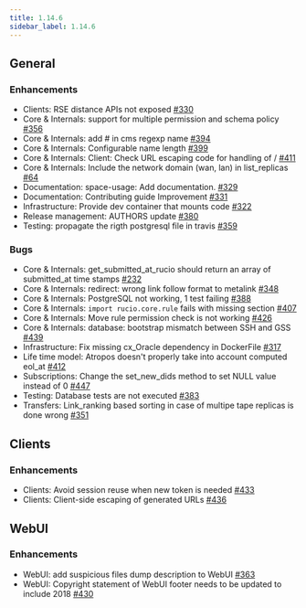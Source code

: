 ```yaml
---
title: 1.14.6
sidebar_label: 1.14.6
---
```


## General

### Enhancements

- Clients: RSE distance APIs not exposed [#330](https://github.com/rucio/rucio/issues/330)
- Core & Internals: support for multiple permission and schema policy [#356](https://github.com/rucio/rucio/issues/356)
- Core & Internals: add # in cms regexp name [#394](https://github.com/rucio/rucio/issues/394)
- Core & Internals: Configurable name length [#399](https://github.com/rucio/rucio/issues/399)
- Core & Internals: Client: Check URL escaping code for handling of / [#411](https://github.com/rucio/rucio/issues/411)
- Core & Internals: Include the network domain (wan, lan) in list_replicas [#64](https://github.com/rucio/rucio/issues/64)
- Documentation: space-usage: Add documentation. [#329](https://github.com/rucio/rucio/issues/329)
- Documentation: Contributing guide Improvement  [#331](https://github.com/rucio/rucio/issues/331)
- Infrastructure: Provide dev container that mounts code [#322](https://github.com/rucio/rucio/issues/322)
- Release management: AUTHORS update [#380](https://github.com/rucio/rucio/issues/380)
- Testing: propagate the rigth postgresql file in travis [#359](https://github.com/rucio/rucio/issues/359)

### Bugs

- Core & Internals: get_submitted_at_rucio should return an array of submitted_at time stamps [#232](https://github.com/rucio/rucio/issues/232)
- Core & Internals: redirect: wrong link follow format to metalink [#348](https://github.com/rucio/rucio/issues/348)
- Core & Internals: PostgreSQL not working, 1 test failing [#388](https://github.com/rucio/rucio/issues/388)
- Core & Internals: `import rucio.core.rule` fails with missing section [#407](https://github.com/rucio/rucio/issues/407)
- Core & Internals: Move rule permission check is not working [#426](https://github.com/rucio/rucio/issues/426)
- Core & Internals: database: bootstrap mismatch between SSH and GSS [#439](https://github.com/rucio/rucio/issues/439)
- Infrastructure: Fix missing cx_Oracle dependency in DockerFile [#317](https://github.com/rucio/rucio/issues/317)
- Life time model: Atropos doesn't properly take into account computed eol_at [#412](https://github.com/rucio/rucio/issues/412)
- Subscriptions: Change the set_new_dids method to set NULL value instead of 0 [#447](https://github.com/rucio/rucio/issues/447)
- Testing: Database tests are not executed [#383](https://github.com/rucio/rucio/issues/383)
- Transfers: Link_ranking based sorting in case of multipe tape replicas is done wrong [#351](https://github.com/rucio/rucio/issues/351)

## Clients

### Enhancements

- Clients: Avoid session reuse when new token is needed [#433](https://github.com/rucio/rucio/issues/433)
- Clients: Client-side escaping of generated URLs [#436](https://github.com/rucio/rucio/issues/436)

## WebUI

### Enhancements

- WebUI: add suspicious files dump description to WebUI [#363](https://github.com/rucio/rucio/issues/363)
- WebUI: Copyright statement of WebUI footer needs to be updated to include 2018 [#430](https://github.com/rucio/rucio/issues/430)
